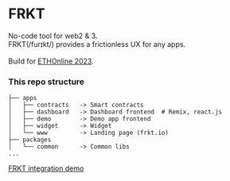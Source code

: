 # FRKT

No-code tool for web2 & 3.<br />
FRKT(/furɪkt/) provides a frictionless UX for any apps.<br />
<br />
Build for [ETHOnline 2023](https://ethglobal.com/events/ethonline2023).

### This repo structure

```
├── apps
│   ├── contracts   -> Smart contracts
│   ├── dashboard   -> Dashboard frontend  # Remix, react.js
│   ├── demo        -> Demo app frontend
│   ├── widget      -> Widget
│   └── www         -> Landing page (frkt.io)
├── packages
│   └── common      -> Common libs
...
```

[FRKT integration demo](https://frkt-demo-app.web.app/)
